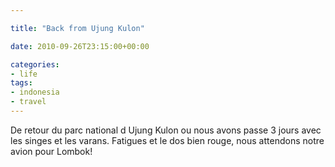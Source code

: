 ```yaml
---

title: "Back from Ujung Kulon"

date: 2010-09-26T23:15:00+00:00

categories: 
- life
tags:
- indonesia
- travel
---
```


De retour du parc national d Ujung Kulon ou nous avons passe 3 jours avec les singes et les varans. Fatigues et le dos bien rouge, nous attendons notre avion pour Lombok!
